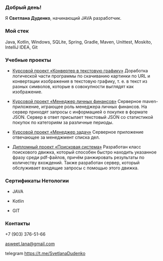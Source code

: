 ### Добрый день!

Я <b>Светлана Дуденко</b>, начинающий JAVA разработчик.

### Мой стек

Java, Kotlin, Windows, SQLite, Spring, Gradle, Maven, Unittest, Moskito, IntelliJ IDEA, Git


### Учебные проекты

- [Курсовой проект «Конвертер в текстовую графику»](https://github.com/SvetlanaDD/java-diplom)
Доработка логической части программы по скачиванию картинки по URL и конвертации изображения в текстовую графику, т. е. в текст из разных символов, которые в совокупности выглядят как изображение.

- [Курсовой проект «Менеджер личных финансов»](https://github.com/SvetlanaDD/FinanceManager)
Серверное maven-приложение, играющее роль менеджера личных финансов. На сервер приходят запросы с информацией о покупке в формате JSON. Сервер в ответ присылает текстовый JSON со статистикой покупок по категориям за различные периоды.

- [Курсовой проект «Менеджер задач»](https://github.com/SvetlanaDD/course_JDCP)
Серверное приложение отвечающее за менеджмент списка дел.

- [Дипломный проект «Поисковая система»](https://github.com/SvetlanaDD/pcs-final-diplom)
Разработан класс поискового движка, который способен быстро находить указанное фразу среди pdf-файлов, причём ранжировать результаты по количеству вхождений. Также разработан сервер, который обслуживает входящие запросы с помощью этого движка.


### Сертификаты Нетологии

- JAVA

- Kotlin

- GIT


### Контакты

+7 (903) 376-51-66

asweet.lana@gmail.com

telegram https://t.me/SvetlanaDudenko
